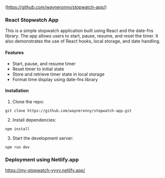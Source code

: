 (https://github.com/wayneronny/stopwatch-app/)

### React Stopwatch App
This is a simple stopwatch application built using React and the date-fns library. The app allows users to start, pause, resume, and reset the timer. It also demonstrates the use of React hooks, local storage, and date handling.

#### Features
* Start, pause, and resume timer
* Reset timer to initial state
* Store and retrieve timer state in local storage
* Format time display using date-fns library

#### Installation
1. Clone the repo:
```
git clone https://github.com/wayneronny/stopwatch-app.git
```
2. Install dependencies:
```
npm install
```
3. Start the development server:
```
npm run dev
```
### Deployment using Netlify.app

https://my-stopwatch-yyyy.netlify.app/